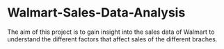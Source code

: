 # Walmart-Sales-Data-Analysis
The aim of this project is to gain insight into the sales data of Walmart to understand the different factors that affect sales of the different braches.

